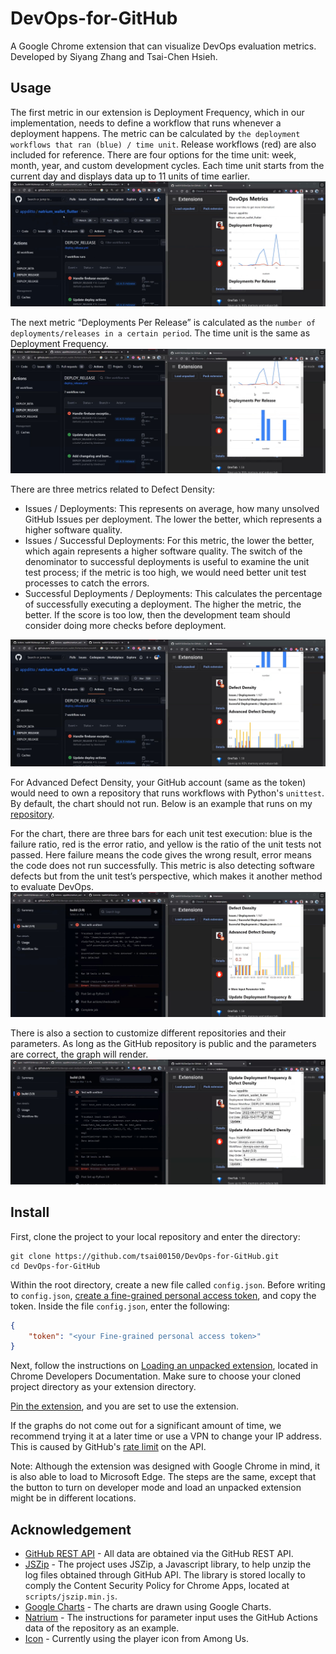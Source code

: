 # DevOps-for-GitHub
A Google Chrome extension that can visualize DevOps evaluation metrics. Developed by Siyang Zhang and Tsai-Chen Hsieh. 

## Usage 
The first metric in our extension is Deployment Frequency, which in our implementation, needs to define a workflow that runs whenever a deployment happens. The metric can be calculated by `the deployment workflows that ran (blue) / time unit`. Release workflows (red) are also included for reference. There are four options for the time unit: week, month, year, and custom development cycles. Each time unit starts from the current day and displays data up to 11 units of time earlier. 
![p1](pictures/Deployment_Frequency.jpg)

The next metric “Deployments Per Release” is calculated as the `number of deployments/releases in a certain period`. The time unit is the same as Deployment Frequency. 
![p2](pictures/Deployment_Per_Release.jpg)

There are three metrics related to Defect Density:
* Issues / Deployments: This represents on average, how many unsolved GitHub Issues per deployment. The lower the better, which represents a higher software quality. 
* Issues / Successful Deployments: For this metric, the lower the better, which again represents a higher software quality. The switch of the denominator to successful deployments is useful to examine the unit test process; if the metric is too high, we would need better unit test processes to catch the errors. 
* Successful Deployments / Deployments: This calculates the percentage of successfully executing a deployment. The higher the metric, the better. If the score is too low, then the development team should consider doing more checks before deployment. 

![p3](pictures/Defect_Density.jpg)

For Advanced Defect Density, your GitHub account (same as the token) would need to own a repository that runs workflows with Python's `unittest`. By default, the chart should not run. Below is an example that runs on my [repository](https://github.com/tsai00150/devops-user-study/actions). 

For the chart, there are three bars for each unit test execution: blue is the failure ratio, red is the error ratio, and yellow is the ratio of the unit tests not passed. Here failure means the code gives the wrong result, error means the code does not run successfully. This metric is also detecting software defects but from the unit test’s perspective, which makes it another method to evaluate DevOps.
![p4](pictures/Advanced_Defect_Density.jpg)

There is also a section to customize different repositories and their parameters. As long as the GitHub repository is public and the parameters are correct, the graph will render.  
![p5](pictures/Update.jpg)

## Install
First, clone the project to your local repository and enter the directory:
```console
git clone https://github.com/tsai00150/DevOps-for-GitHub.git
cd DevOps-for-GitHub
```
Within the root directory, create a new file called `config.json`. Before writing to `config.json`, [create a fine-grained personal access token](https://docs.github.com/en/authentication/keeping-your-account-and-data-secure/creating-a-personal-access-token#creating-a-fine-grained-personal-access-token), and copy the token. Inside the file `config.json`, enter the following:
```json
{
    "token": "<your Fine-grained personal access token>"
}
```

Next, follow the instructions on [Loading an unpacked extension](https://developer.chrome.com/docs/extensions/mv3/getstarted/development-basics/#load-unpacked), located in Chrome Developers Documentation. Make sure to choose your cloned project directory as your extension directory.

[Pin the extension](https://developer.chrome.com/docs/extensions/mv3/getstarted/development-basics/#pin), and you are set to use the extension. 

If the graphs do not come out for a significant amount of time, we recommend trying it at a later time or use a VPN to change your IP address. This is caused by GitHub's [rate limit](https://www.endorlabs.com/blog/how-to-get-the-most-out-of-github-api-rate-limits) on the API.  

Note: Although the extension was designed with Google Chrome in mind, it is also able to load to Microsoft Edge. The steps are the same, except that the button to turn on developer mode and load an unpacked extension might be in different locations. 





## Acknowledgement
* [GitHub REST API](https://docs.github.com/en/rest?apiVersion=2022-11-28) - All data are obtained via the GitHub REST API. 
* [JSZip](https://stuk.github.io/jszip/) - The project uses JSZip, a Javascript library, to help unzip the log files obtained through GitHub API. The library is stored locally to comply the Content Security Policy for Chrome Apps, located at `scripts/jszip.min.js`. 
* [Google Charts](https://developers.google.com/chart/interactive/docs) - The charts are drawn using Google Charts. 
* [Natrium](https://github.com/appditto/natrium_wallet_flutter) - The instructions for parameter input uses the GitHub Actions data of the repository as an example. 
* [Icon](https://icon-icons.com/icon/among-us-player-red/156942) - Currently using the player icon from Among Us. 